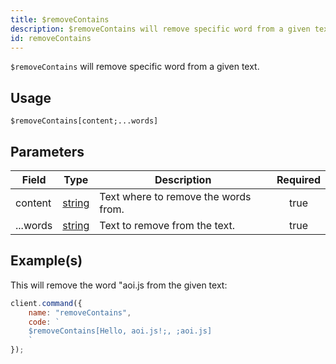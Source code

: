 ```yaml
---
title: $removeContains
description: $removeContains will remove specific word from a given text.
id: removeContains
---
```


`$removeContains` will remove specific word from a given text.

## Usage

```aoi
$removeContains[content;...words]
```

## Parameters

| Field    | Type                                                                                              | Description                          | Required |
| -------- | ------------------------------------------------------------------------------------------------- | ------------------------------------ | :------: |
| content  | [string](https://developer.mozilla.org/en-US/docs/Web/JavaScript/Reference/Global_Objects/String) | Text where to remove the words from. |   true   |
| ...words | [string](https://developer.mozilla.org/en-US/docs/Web/JavaScript/Reference/Global_Objects/String) | Text to remove from the text.        |   true   |

## Example(s)

This will remove the word "aoi.js from the given text:

```javascript
client.command({
    name: "removeContains",
    code: `
    $removeContains[Hello, aoi.js!;, ;aoi.js]
    `
});
```
